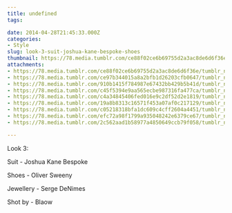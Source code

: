 ```yaml
---
title: undefined
tags:

date: 2014-04-28T21:45:33.000Z
categories:
- Style
slug: look-3-suit-joshua-kane-bespoke-shoes
thumbnail: https://78.media.tumblr.com/ce88f02ce6b69755d2a3ac8de6d6f36e/tumblr_n2fgwyf4831rhrm24o1_1280.jpg
attachments:
- https://78.media.tumblr.com/ce88f02ce6b69755d2a3ac8de6d6f36e/tumblr_n2fgwyf4831rhrm24o1_1280.jpg
- https://78.media.tumblr.com/ce97b344015a8a2bfb1d26203cfb0647/tumblr_n2fgwyf4831rhrm24o2_1280.jpg
- https://78.media.tumblr.com/910b1415f784987e67432bb429b5b41d/tumblr_n2fgwyf4831rhrm24o3_1280.jpg
- https://78.media.tumblr.com/c45f5394e9aa565ecbe987316fa477ca/tumblr_n2fgwyf4831rhrm24o4_1280.jpg
- https://78.media.tumblr.com/c4a34845406fed016e9c2df52d2e1819/tumblr_n2fgwyf4831rhrm24o5_1280.jpg
- https://78.media.tumblr.com/19a8b8313c16571f453a07af0c217129/tumblr_n2fgwyf4831rhrm24o6_1280.jpg
- https://78.media.tumblr.com/c05218318bfa1dc609c4cff2604a4451/tumblr_n2fgwyf4831rhrm24o7_1280.jpg
- https://78.media.tumblr.com/efc72a98f1799a935048242e6379ce67/tumblr_n2fgwyf4831rhrm24o8_1280.jpg
- https://78.media.tumblr.com/2c562aad1b58977a4850649ccb79f058/tumblr_n2fgwyf4831rhrm24o9_1280.jpg

---
```


Look 3: 

  Suit - Joshua Kane Bespoke 

  Shoes - Oliver Sweeny 

  Jewellery - Serge DeNimes 

  Shot by - Blaow
